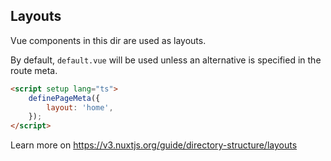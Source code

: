 ## Layouts

Vue components in this dir are used as layouts.

By default, `default.vue` will be used unless an alternative is specified in the route meta.

```html
<script setup lang="ts">
    definePageMeta({
        layout: 'home',
    });
</script>
```

Learn more on https://v3.nuxtjs.org/guide/directory-structure/layouts

